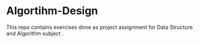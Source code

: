 # Algortihm-Design
This repo contains exercises done as  project assignment for  Data Structure and Algorithm subject .
